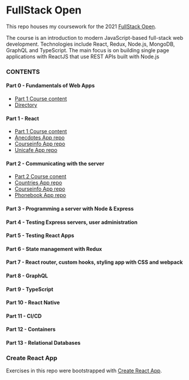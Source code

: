 # FullStack Open

This repo houses my coursework for the 2021 [FullStack Open](https://fullstackopen.com/).

The course is an introduction to modern JavaScript-based full-stack web development. Technologies include React, Redux, Node.js, MongoDB, GraphQL and TypeScript. The main focus is on building single page applications with ReactJS that use REST APIs built with Node.js

### CONTENTS
#### Part 0 - Fundamentals of Web Apps
- [Part 1 Course content](https://fullstackopen.com/en/part0/fundamentals_of_web_apps)
 - [Directory](https://github.com/lucitemple/fullstack-open/tree/main/part0)
#### Part 1 - React
- [Part 1 Course content](https://fullstackopen.com/en/part1)
- [Anecdotes App repo](https://github.com/lucitemple/fullstack-open/tree/main/part1/anecdotes)
- [Courseinfo App repo](https://github.com/lucitemple/fullstack-open/tree/main/part1/courseinfo)
- [Unicafe App repo](https://github.com/lucitemple/fullstack-open/tree/main/part1/unicafe)

#### Part 2 - Communicating with the server
- [Part 2 Course conent](https://fullstackopen.com/en/part2)
- [Countries App repo](https://github.com/lucitemple/fullstack-open/tree/main/part2/countries)
- [Courseinfo App repo](https://github.com/lucitemple/fullstack-open/tree/main/part2/courseinfo2)
- [Phonebook App repo](https://github.com/lucitemple/fullstack-open/tree/main/part2/phonebook)

#### Part 3 - Programming a server with Node & Express

#### Part 4 - Testing Express servers, user administration

#### Part 5 - Testing React Apps

#### Part 6 - State management with Redux

#### Part 7 - React router, custom hooks, styling app with CSS and webpack

#### Part 8 - GraphQL

#### Part 9 - TypeScript

#### Part 10 - React Native

#### Part 11 - CI/CD

#### Part 12 - Containers

#### Part 13 - Relational Databases


### Create React App

Exercises in this repo were bootstrapped with [Create React App](https://github.com/facebook/create-react-app).

